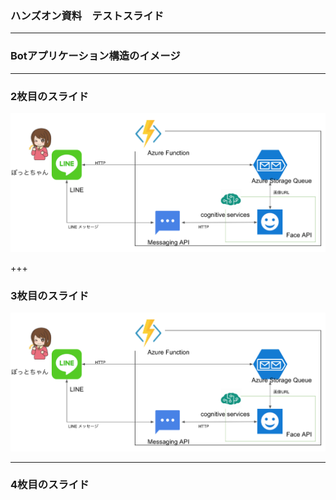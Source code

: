 ### ハンズオン資料　テストスライド

---

### Botアプリケーション構造のイメージ


---


### 2枚目のスライド

![image](./app-configuration.png)

+++


### 3枚目のスライド

![image](image/app-configuration.png)

---


### 4枚目のスライド

```?code=QueueTriggerJS1/index.js

```